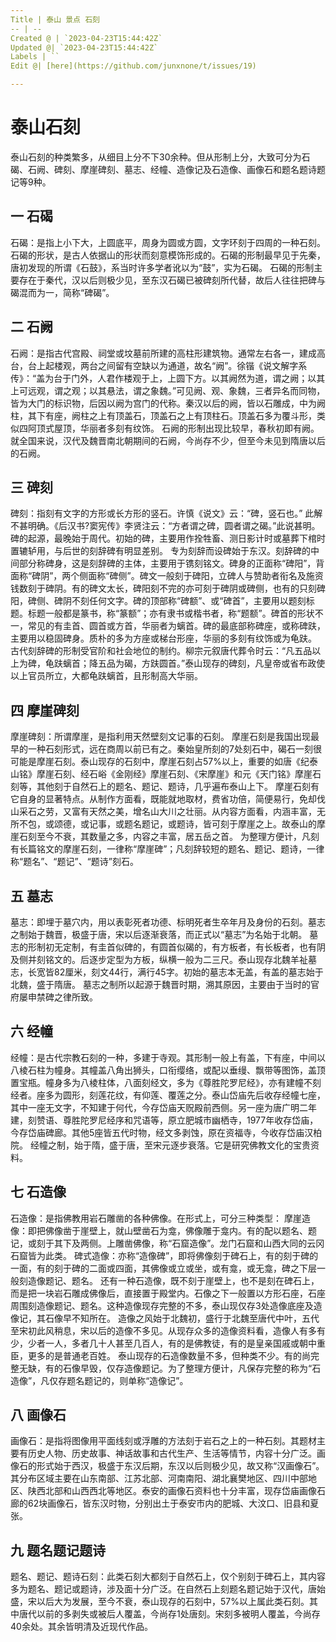 ```yaml
---
Title | 泰山 景点 石刻
-- | --
Created @ | `2023-04-23T15:44:42Z`
Updated @| `2023-04-23T15:44:42Z`
Labels | ``
Edit @| [here](https://github.com/junxnone/t/issues/19)

---
```

# 泰山石刻

泰山石刻的种类繁多，从细目上分不下30余种。但从形制上分，大致可分为石碣、石阙、碑刻、摩崖碑刻、墓志、经幢、造像记及石造像、画像石和题名题诗题记等9种。


##  一 石碣

石碣：是指上小下大，上圆底平，周身为圆或方圆，文字环刻于四周的一种石刻。石碣的形状，是古人依据山的形状而刻意模饰形成的。石碣的形制最早见于先秦，唐初发现的所谓《石鼓》，系当时许多学者讹以为“鼓”，实为石碣。
石碣的形制主要存在于秦代，汉以后则极少见，至东汉石碣已被碑刻所代替，故后人往往把碑与碣混而为一，简称“碑碣”。


## 二 石阙 

石阙：是指古代宫殿、祠堂或坟墓前所建的高柱形建筑物。通常左右各一，建成高台，台上起楼观，两台之间留有空缺以为通道，故名“阙”。徐锴《说文解字系传》：“盖为台于门外，人君作楼观于上，上圆下方。以其阙然为道，谓之阙；以其上可远观，谓之观；以其悬法，谓之象魏。”可见阙、观、象魏，三者异名而同物，皆为大门的标识物，后因以阙为宫门的代称。秦汉以后的阙，皆以石雕成，中为阙柱，其下有座，阙柱之上有顶盖石，顶盖石之上有顶柱石。顶盖石多为覆斗形，类似四阿顶式屋顶，华丽者多刻有纹饰。
石阙的形制出现比较早，春秋初即有阙。就全国来说，汉代及魏晋南北朝期间的石阙，今尚存不少，但至今未见到隋唐以后的石阙。


## 三 碑刻

碑刻：指刻有文字的方形或长方形的竖石。许慎《说文》云：“碑，竖石也。” 此解不甚明确。《后汉书?窦宪传》李贤注云：“方者谓之碑，圆者谓之碣。”此说甚明。
碑的起源，最晚始于周代。初始的碑，主要用作拴牲畜、测日影计时或墓葬下棺时置辘轳用，与后世的刻辞碑有明显差别。
专为刻辞而设碑始于东汉。刻辞碑的中间部分称碑身，这是刻辞碑的主体，主要用于镌刻铭文。碑身的正面称“碑阳”，背面称“碑阴”，两个侧面称“碑侧”。碑文一般刻于碑阳，立碑人与赞助者衔名及施资钱数刻于碑阴。有的碑文太长，碑阳刻不完的亦可刻于碑阴或碑侧，也有的只刻碑阳，碑侧、碑阴不刻任何文字。碑的顶部称“碑额”、或“碑首”，主要用以题刻标题。标题一般都是篆书，称“篆额”；亦有隶书或楷书者，称“题额”。碑首的形状不一，常见的有圭首、圆首或方首，华丽者为螭首。碑的最底部称碑座，或称碑趺，主要用以稳固碑身。质朴的多为方座或梯台形座，华丽的多刻有纹饰或为龟趺。
古代刻辞碑的形制受官阶和社会地位的制约。柳宗元叙唐代葬令时云：“凡五品以上为碑，龟趺螭首；降五品为碣，方趺圆首。”泰山现存的碑刻，凡皇帝或省布政使以上官员所立，大都龟趺螭首，且形制高大华丽。


## 四 摩崖碑刻

摩崖碑刻：所谓摩崖，是指利用天然壁刻文记事的石刻。
摩崖石刻是我国出现最早的一种石刻形式，远在商周以前已有之。秦始皇所刻的7处刻石中，碣石一刻很可能是摩崖石刻。泰山现存的石刻中，摩崖石刻占57%以上，重要的如唐《纪泰山铭》摩崖石刻、经石峪《金刚经》摩崖石刻、《宋摩崖》和元《天门铭》摩崖石刻等，其他刻于自然石上的题名、题记、题诗，几乎遍布泰山上下。
摩崖石刻有它自身的显著特点。从制作方面看，既能就地取材，费省功倍，简便易行，免却伐山采石之劳，又富有天然之美，增名山大川之壮丽。从内容方面看，内涵丰富，无所不包，或颂德，或记事，或题名题记，或题诗，皆可刻于摩崖之上。故泰山的摩崖石刻至今不衰，其数量之多，内容之丰富，居五岳之首。
为整理方便计，凡刻有长篇铭文的摩崖石刻，一律称“摩崖碑”；凡刻辞较短的题名、题记、题诗，一律称“题名”、“题记”、“题诗”刻石。


## 五 墓志

墓志：即埋于墓穴内，用以表彰死者功德、标明死者生卒年月及身份的石刻。墓志之制始于魏晋，极盛于唐，宋以后逐渐衰落，而正式以“墓志”为名始于北朝。
墓志的形制初无定制，有圭首似碑的，有圆首似碣的，有方板者，有长板者，也有阴及侧并刻铭文的。后逐步定型为方板，纵横一般为二三尺。泰山现存北魏羊祉墓志，长宽皆82厘米，刻文44行，满行45字。初始的墓志本无盖，有盖的墓志始于北魏，盛于隋唐。
墓志之制所以起源于魏晋时期，溯其原因，主要由于当时的官府屡申禁碑之律所致。


## 六 经幢

经幢：是古代宗教石刻的一种，多建于寺观。其形制一般上有盖，下有座，中间以八棱石柱为幢身。其幢盖八角出狮头，口衔缨络，或配以垂缦、飘带等图饰，盖顶置宝瓶。幢身多为八棱柱体，八面刻经文，多为《尊胜陀罗尼经》，亦有建幢不刻经者。座多为圆形，刻莲花纹，有仰莲、覆莲之分。泰山岱庙先后收存经幢七座，其中一座无文字，不知建于何代，今存岱庙天贶殿前西侧。另一座为唐广明二年建，刻赞语、尊胜陀罗尼经序和咒语等，原立肥城市幽栖寺，1977年收存岱庙，今存岱庙碑廊。其他5座皆五代时物，经文多剥蚀，原在资福寺，今收存岱庙汉柏院。
经幢之制，始于隋，盛于唐，至宋元逐步衰落。它是研究佛教文化的宝贵资料。


## 七 石造像

石造像：是指佛教用岩石雕凿的各种佛像。在形式上，可分三种类型：
摩崖造像：即把佛像凿于崖壁上，就山壁凿石为龛，佛像雕于龛内。有的配以题名、题记，或刻于其下及两侧。上雕凿佛像，称“石窟造像”。龙门石窟和山西大同的云冈石窟皆为此类。
碑式造像：亦称“造像碑”，即将佛像刻于碑石上，有的刻于碑的一面，有的刻于碑的二面或四面，其佛像或立或坐，或有龛，或无龛，碑之下层一般刻造像题记、题名。
还有一种石造像，既不刻于崖壁上，也不是刻在碑石上，而是把一块岩石雕成佛像后，直接置于殿堂内。石像之下一般置以方形石座，石座周围刻造像题记、题名。这种造像现存完整的不多，泰山现仅存3处造像底座及造像记，其石像早不知所在。
造像之风始于北魏初，盛行于北魏至唐代中叶，五代至宋初此风稍息，宋以后的造像不多见。从现存众多的造像资料看，造像人有多有少，少者一人，多者几十人甚至几百人，有的是佛教徒，有的是皇亲国戚或朝中重臣，更多的是普通老百姓。
泰山现存的石造像数量不多，但种类不少。有的尚完整无缺，有的石像早毁，仅存造像题记。为了整理方便计，凡保存完整的称为“石造像”，凡仅存题名题记的，则单称“造像记”。


## 八 画像石

画像石：是指将图像用平面线刻或浮雕的方法刻于岩石之上的一种石刻。其题材主要有历史人物、历史故事、神话故事和古代生产、生活等情节，内容十分广泛。画像石的形式始于西汉，极盛于东汉后期，东汉以后则极少见，故又称“汉画像石”。其分布区域主要在山东南部、江苏北部、河南南阳、湖北襄樊地区、四川中部地区、陕西北部和山西西北等地区。泰安的画像石资料也十分丰富，现存岱庙画像石廊的62块画像石，皆东汉时物，分别出土于泰安市内的肥城、大汶口、旧县和夏张。


## 九 题名题记题诗

题名、题记、题诗石刻：此类石刻大都刻于自然石上，仅个别刻于碑石上，其内容多为题名、题记或题诗，涉及面十分广泛。在自然石上刻题名题记始于汉代，唐始盛，宋以后大为发展，至今不衰，泰山现存的石刻中，57%以上属此类石刻。其中唐代以前的多剥失或被后人覆盖，今尚存1处唐刻。宋刻多被明人覆盖，今尚存40余处。其余皆明清及近现代作品。
